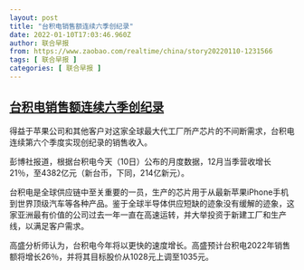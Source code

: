 ```yaml
---
layout: post
title: "台积电销售额连续六季创纪录"
date: 2022-01-10T17:03:46.960Z
author: 联合早报
from: https://www.zaobao.com/realtime/china/story20220110-1231566
tags: [ 联合早报 ]
categories: [ 联合早报 ]
---
```

<!--1641851100000-->
[台积电销售额连续六季创纪录](https://www.zaobao.com/realtime/china/story20220110-1231566)
------

<div>
<p>得益于苹果公司和其他客户对这家全球最大代工厂所产芯片的不间断需求，台积电连续第六个季度实现创纪录的销售收入。</p><p>彭博社报道，根据台积电今天（10日）公布的月度数据，12月当季营收增长21％，至4382亿元（新台币，下同，214亿新元）。</p><p>台积电是全球供应链中至关重要的一员，生产的芯片用于从最新苹果iPhone手机到世界顶级汽车等各种产品。鉴于全球半导体供应短缺的迹象没有缓解的迹象，这家亚洲最有价值的公司过去一年一直在高速运转，并大举投资于新建工厂和生产线，以满足客户需求。</p><section id="imu"><div id="dfp-ad-imu1">        </div></section><p>高盛分析师认为，台积电今年将以更快的速度增长。高盛预计台积电2022年销售额将增长26％，并将其目标股价从1028元上调至1035元。</p>      <div class="cx_paywall_placeholder" id="sph_cdp_40"></div>
</div>
